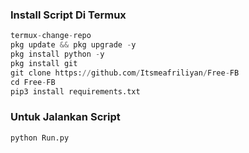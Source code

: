 ### Install Script Di Termux
```python
termux-change-repo
pkg update && pkg upgrade -y
pkg install python -y
pkg install git
git clone https://github.com/Itsmeafriliyan/Free-FB
cd Free-FB
pip3 install requirements.txt
```
### Untuk Jalankan Script
```python
python Run.py
```

